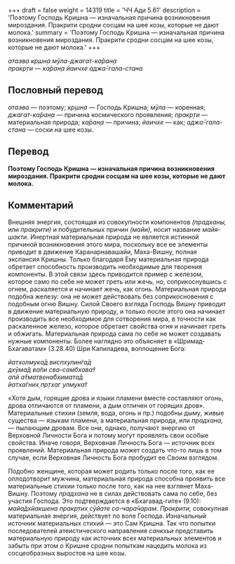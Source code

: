 +++
draft = false
weight = 14319
title = 'ЧЧ Ади 5.61'
description = 'Поэтому Господь Кришна — изначальная причина возникновения мироздания. Пракрити сродни сосцам на шее козы, которые не дают молока.'
summary = 'Поэтому Господь Кришна — изначальная причина возникновения мироздания. Пракрити сродни сосцам на шее козы, которые не дают молока.'
+++

_атаэва кр̣шн̣а мӯла-джагат-ка̄ран̣а  
пракр̣ти — ка̄ран̣а йаичхе аджа̄-гала-стана_

## Пословный перевод

_атаэва_ — поэтому; _кр̣шн̣а_ — Господь Кришна; _мӯла_ — коренная; _джагат_\-_ка̄ран̣а_ — причина космического проявления; _пракр̣ти_ — материальная природа; _ка̄ран̣а_ — причина; _йаичхе_ — как; _аджа̄_\-_гала_\-_стана_ — соски на шее козы.

## Перевод

**Поэтому Господь Кришна — изначальная причина возникновения мироздания. Пракрити сродни сосцам на шее козы, которые не дают молока.**

## Комментарий

Внешняя энергия, состоящая из совокупности компонентов _(прадханы,_ или _пракрити)_ и побудительных причин _(майи),_ носит название _майя-шакти_. Инертная материальная природа не является истинной причиной возникновения этого мира, поскольку все ее элементы приводит в движение Каранарнавашайи, Маха-Вишну, полная экспансия Кришны. Только благодаря Ему материальная природа обретает способность производить необходимые для творения компоненты. В этой связи здесь приводится пример с железом, которое само по себе не может греть или жечь, но, соприкоснувшись с огнем, раскаляется и начинает жечь, как огонь. Материальная природа подобна железу: она не может действовать без соприкосновения с подобным огню Вишну. Силой Своего взгляда Господь Вишну приводит в движение материальную природу, и только после этого она начинает производить все необходимое для сотворения мира, в точности как раскаленное железо, которое обретает свойства огня и начинает греть и обжигать. Материальная природа сама по себе не может создавать нужные компоненты. Более наглядно это объясняет в «Шримад-Бхагаватам» (3.28.40) Шри Капиладева, воплощение Бога:

_йатхолмука̄д виспхулин̇га̄д  
дхӯма̄д ва̄пи сва-самбхава̄т  
апй а̄тматвена̄бхимата̄д  
йатха̄гних̣ пр̣тхаг улмука̄т_

«Хотя дым, горящие дрова и языки пламени вместе составляют огонь, дрова отличаются от пламени, а дым отличен от горящих дров». Материальные стихии (земля, вода, огонь и пр.) подобны дыму, живые существа — языкам пламени, а материальная природа, или _прадхана,_ — пылающим дровам. Все они, однако, получают энергию от Верховной Личности Бога и потому могут проявлять свои особые свойства. Иначе говоря, Верховная Личность Бога — источник всех проявлений. Материальная природа может создать что-то лишь в том случае, если Верховная Личность Бога пробудит ее Своим взглядом.

Подобно женщине, которая может родить только после того, как ее оплодотворит мужчина, материальная природа способна проявить все материальные стихии только после того, как на нее взглянет Маха-Вишну. Поэтому _прадхана_ не в силах действовать сама по себе, без участия Господа. Это подтверждается в «Бхагавад-гите» (9.10): _майа̄дхйакшена пракр̣тих̣ сӯйате са-чара̄чарам. Пракрити,_ совокупная материальная энергия, действует по воле Господа. Изначальный источник материальных стихий — это Сам Кришна. Так что попытки последователей атеистического направления _санкхьи_ представить материальную природу как источник всех материальных элементов и забыть при этом о Кришне сродни попыткам нацедить молока из сосцеобразных выростов на шее козы.
